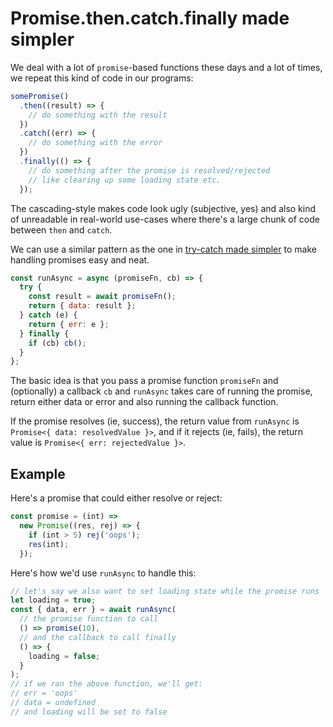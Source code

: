 # Promise.then.catch.finally made simpler

We deal with a lot of `promise`-based functions these days and a lot of times, we repeat this kind of code in our programs:

```js
somePromise()
  .then((result) => {
    // do something with the result
  })
  .catch((err) => {
    // do something with the error
  })
  .finally(() => {
    // do something after the promise is resolved/rejected
    // like clearing up some loading state etc.
  });
```

The cascading-style makes code look ugly (subjective, yes) and also kind of unreadable in real-world use-cases where there's a large chunk of code between `then` and `catch`.

We can use a similar pattern as the one in [try-catch made simpler](./try-catch-made-simpler.md) to make handling promises easy and neat.

```js
const runAsync = async (promiseFn, cb) => {
  try {
    const result = await promiseFn();
    return { data: result };
  } catch (e) {
    return { err: e };
  } finally {
    if (cb) cb();
  }
};
```

The basic idea is that you pass a promise function `promiseFn` and (optionally) a callback `cb` and `runAsync` takes care of running the promise, return either data or error and also running the callback function.

If the promise resolves (ie, success), the return value from `runAsync` is `Promise<{ data: resolvedValue }>`, and if it rejects (ie, fails), the return value is `Promise<{ err: rejectedValue }>`.

## Example

Here's a promise that could either resolve or reject:

```js
const promise = (int) =>
  new Promise((res, rej) => {
    if (int > 5) rej('oops');
    res(int);
  });
```

Here's how we'd use `runAsync` to handle this:

```js
// let's say we also want to set loading state while the promise runs
let loading = true;
const { data, err } = await runAsync(
  // the promise function to call
  () => promise(10),
  // and the callback to call finally
  () => {
    loading = false;
  }
);
// if we ran the above function, we'll get:
// err = 'oops'
// data = undefined
// and loading will be set to false
```
